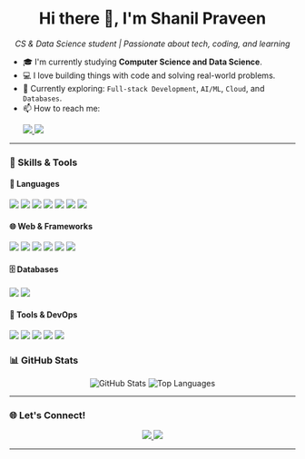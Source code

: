 <h1 align="center">Hi there 👋, I'm Shanil Praveen</h1>
<p align="center">
  <em>CS & Data Science student | Passionate about tech, coding, and learning</em>
</p>


- 🎓 I'm currently studying **Computer Science and Data Science**.
- 💻 I love building things with code and solving real-world problems.
- 🌱 Currently exploring: `Full-stack Development`, `AI/ML`, `Cloud`, and `Databases`.
- 📫 How to reach me: <p> <a href="mailto:shanilpraveen2000@gmail.com"> <img src="https://img.shields.io/badge/-Email-D14836?style=flat-square&logo=gmail&logoColor=white" /> </a> <a href="https://www.linkedin.com/in/shanil-praveen"> <img src="https://img.shields.io/badge/-LinkedIn-0077B5?style=flat-square&logo=linkedin&logoColor=white" /> </a> </p>
---

### 💼 Skills & Tools

#### 🧠 Languages
<p>
  <img src="https://img.shields.io/badge/Python-3776AB?logo=python&logoColor=white" />
  <img src="https://img.shields.io/badge/Java-007396?logo=java&logoColor=white" />
  <img src="https://img.shields.io/badge/TypeScript-3178C6?logo=typescript&logoColor=white" />
  <img src="https://img.shields.io/badge/JavaScript-F7DF1E?logo=javascript&logoColor=black" />
  <img src="https://img.shields.io/badge/SQL-4479A1?logo=mysql&logoColor=white" />
  <img src="https://img.shields.io/badge/C-00599C?logo=c&logoColor=white" />
  <img src="https://img.shields.io/badge/C++-00599C?logo=c%2B%2B&logoColor=white" />
</p>

#### 🌐 Web & Frameworks
<p>
  <img src="https://img.shields.io/badge/React-61DAFB?logo=react&logoColor=black" />
  <img src="https://img.shields.io/badge/Next.js-000000?logo=nextdotjs&logoColor=white" />
  <img src="https://img.shields.io/badge/Node.js-339933?logo=nodedotjs&logoColor=white" />
  <img src="https://img.shields.io/badge/Express.js-000000?logo=express&logoColor=white" />
  <img src="https://img.shields.io/badge/FastAPI-009688?logo=fastapi&logoColor=white" />
  <img src="https://img.shields.io/badge/Tailwind_CSS-38B2AC?logo=tailwindcss&logoColor=white" />
</p>

#### 🗄️ Databases
<p>
  <img src="https://img.shields.io/badge/MySQL-4479A1?logo=mysql&logoColor=white" />
  <img src="https://img.shields.io/badge/MongoDB-47A248?logo=mongodb&logoColor=white" />
</p>

#### 🔧 Tools & DevOps
<p>
  <img src="https://img.shields.io/badge/Git-F05032?logo=git&logoColor=white" />
  <img src="https://img.shields.io/badge/GitHub-181717?logo=github&logoColor=white" />
  <img src="https://img.shields.io/badge/VS%20Code-007ACC?logo=visualstudiocode&logoColor=white" />
  <img src="https://img.shields.io/badge/Postman-FF6C37?logo=postman&logoColor=white" />
  <img src="https://img.shields.io/badge/Figma-F24E1E?logo=figma&logoColor=white" />
</p>
<!--
### 📂 Featured Projects

<!-- Add links to your top repositories or pin them on GitHub -->
<!--- 🔗 [Project Name 1](https://github.com/yourusername/project1) - short one-liner about the project
- 🔗 [Project Name 2](https://github.com/yourusername/project2) - what it does or solves
- 🔗 [More Projects →](https://github.com/yourusername?tab=repositories) -->


### 📊 GitHub Stats

<p align="center">
  <img src="https://github-readme-stats.vercel.app/api?username=ShanilPraveen&show_icons=true&theme=tokyonight" alt="GitHub Stats" />
  <img src="https://github-readme-stats.vercel.app/api/top-langs/?username=ShanilPraveen&layout=compact&theme=tokyonight" alt="Top Languages" />
</p>

---

### 🌐 Let's Connect!

<p align="center">
  <a href="https://www.linkedin.com/in/shanil-praveen">
    <img src="https://img.shields.io/badge/LinkedIn-blue?logo=linkedin&logoColor=white" />
  </a>
  <a href="mailto:shanilpraveen2000@gmail.com">
    <img src="https://img.shields.io/badge/Gmail-D14836?logo=gmail&logoColor=white" />
  </a>
</p>

---

<!-- You can add sections like Blogs, Certificates, Achievements, etc. later -->


<!--
**ShanilPraveen/ShanilPraveen** is a ✨ _special_ ✨ repository because its `README.md` (this file) appears on your GitHub profile.

Here are some ideas to get you started:

- 🔭 I’m currently working on ...
- 🌱 I’m currently learning ...
- 👯 I’m looking to collaborate on ...
- 🤔 I’m looking for help with ...
- 💬 Ask me about ...
- 📫 How to reach me: ...
- 😄 Pronouns: ...
- ⚡ Fun fact: ...
-->
